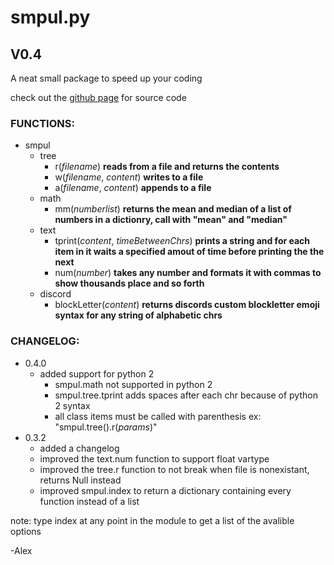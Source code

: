 
# smpul.py
## V0.4

A neat small package to speed up your coding

check out the [github page](https://github.com/ultrabear/smpul-src-code) for source code

### FUNCTIONS:
* smpul
  * tree
    * r(*filename*) **reads from a file and returns the contents**
	* w(*filename*, *content*) **writes to a file**
	* a(*filename*, *content*) **appends to a file**
  * math
    * mm(*numberlist*) **returns the mean and median of a list of numbers in a dictionry, call with "mean" and "median"**
  * text
    * tprint(*content*, *timeBetweenChrs*) **prints a string and for each item in it waits a specified amout of time before printing the the next**
    * num(*number*) **takes any number and formats it with commas to show thousands place and so forth**
  * discord
    * blockLetter(*content*) **returns discords custom blockletter emoji syntax for any string of alphabetic chrs**

### CHANGELOG:
* 0.4.0
  * added support for python 2
    * smpul.math not supported in python 2
    * smpul.tree.tprint adds spaces after each chr because of python 2 syntax
    * all class items must be called with parenthesis ex: "smpul.tree().r(*params*)"
* 0.3.2
  * added a changelog
  * improved the text.num function to support float vartype
  * improved the tree.r function to not break when file is nonexistant, returns Null instead
  * improved smpul.index to return a dictionary containing every function instead of a list

note: type index at any point in the module to get a list of the avalible options

-Alex